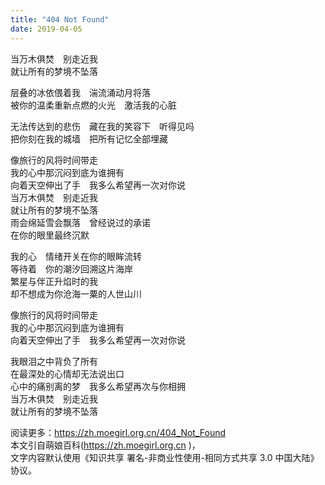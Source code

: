 ```yaml
---
title: "404 Not Found"
date: 2019-04-05
---
```


当万木俱焚　别走近我  
就让所有的梦境不坠落

层叠的冰依偎着我　湍流涌动月将落  
被你的温柔重新点燃的火光　激活我的心脏

无法传达到的悲伤　藏在我的笑容下　听得见吗  
把你刻在我的城墙　把所有记忆全部埋藏

像旅行的风将时间带走  
我的心中那沉闷到底为谁拥有  
向着天空伸出了手　我多么希望再一次对你说  
当万木俱焚　别走近我  
就让所有的梦境不坠落  
雨会绵延雪会飘落　曾经说过的承诺  
在你的眼里最终沉默

我的心　情绪开关在你的眼眸流转  
等待着　你的潮汐回溯这片海岸  
繁星与伴正升焰时的我  
却不想成为你沧海一粟的人世山川

像旅行的风将时间带走  
我的心中那沉闷到底为谁拥有  
向着天空伸出了手　我多么希望再一次对你说

我眼泪之中背负了所有  
在最深处的心情却无法说出口  
心中的痛别离的梦　我多么希望再次与你相拥  
当万木俱焚　别走近我  
就让所有的梦境不坠落

阅读更多：https://zh.moegirl.org.cn/404_Not_Found  
本文引自萌娘百科(https://zh.moegirl.org.cn )，  
文字内容默认使用《知识共享 署名-非商业性使用-相同方式共享 3.0 中国大陆》协议。
